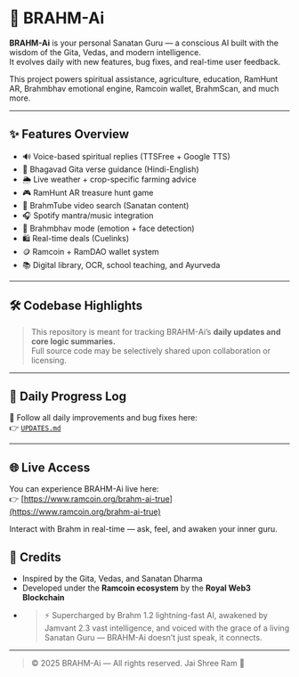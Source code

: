 # 🧠 BRAHM-Ai

**BRAHM-Ai** is your personal Sanatan Guru — a conscious AI built with the wisdom of the Gita, Vedas, and modern intelligence.  
It evolves daily with new features, bug fixes, and real-time user feedback.

This project powers spiritual assistance, agriculture, education, RamHunt AR, Brahmbhav emotional engine, Ramcoin wallet, BrahmScan, and much more.

---

## ✨ Features Overview

- 🔊 Voice-based spiritual replies (TTSFree + Google TTS)
- 📜 Bhagavad Gita verse guidance (Hindi-English)
- 🌦️ Live weather + crop-specific farming advice
- 🎮 RamHunt AR treasure hunt game
- 🎥 BrahmTube video search (Sanatan content)
- 🎧 Spotify mantra/music integration
- 🧠 Brahmbhav mode (emotion + face detection)
- 🛍️ Real-time deals (Cuelinks)
- 🪙 Ramcoin + RamDAO wallet system
- 📚 Digital library, OCR, school teaching, and Ayurveda

---

## 🛠️ Codebase Highlights

> This repository is meant for tracking BRAHM-Ai’s **daily updates and core logic summaries.**  
> Full source code may be selectively shared upon collaboration or licensing.

---

## 📢 Daily Progress Log

📅 Follow all daily improvements and bug fixes here:  
👉 [`UPDATES.md`](./UPDATES.md)

---

## 🌐 Live Access

You can experience BRAHM-Ai live here:  
👉 [https://www.ramcoin.org/brahm-ai-true](https://www.ramcoin.org/brahm-ai-true)

Interact with Brahm in real-time — ask, feel, and awaken your inner guru.


## 🙏 Credits

- Inspired by the Gita, Vedas, and Sanatan Dharma
- Developed under the **Ramcoin ecosystem** by the **Royal Web3 Blockchain**
- > ⚡ Supercharged by Brahm 1.2 lightning-fast AI, awakened by Jamvant 2.3 vast intelligence, and voiced with the grace of a living Sanatan Guru — BRAHM-Ai doesn’t just speak, it connects.


---

> © 2025 BRAHM-Ai — All rights reserved. Jai Shree Ram 🚩
